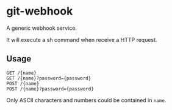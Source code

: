 # git-webhook

A generic webhook service.

It will execute a sh command when receive a HTTP request.

## Usage

```
GET /{name}
GET /{name}?password={password}
POST /{name}
POST /{name}?password={password}
```

Only ASCII characters and numbers could be contained in `name`.
